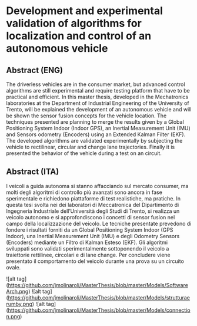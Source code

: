 # Development and experimental validation of algorithms for localization and control of an autonomous vehicle

## Abstract (ENG)
The driverless vehicles are in the consumer market, but advanced control algorithms are still experimental and require testing platform that have to be practical and efficient. In this master thesis, developed in the Mechatronics laboratories at the Department of Industrial Engineering of the University of Trento, will be explained the development of an autonomous vehicle and will be shown the sensor fusion concepts for the vehicle location. The techniques presented are planning to merge the results given by a Global Positioning System Indoor (Indoor GPS), an Inertial Measurement Unit (IMU) and Sensors odometry (Encoders) using an Extended Kalman Filter (EKF).
The developed algorithms are validated experimentally by subjecting the vehicle to rectilinear, circular and change lane trajectories. Finally it is presented the behavior of the vehicle during a test on an circuit.

## Abstract (ITA)
I veicoli a guida autonoma si stanno affacciando sul mercato consumer, ma molti degli algoritmi di controllo più avanzati sono ancora in fase sperimentale e richiedono piattaforme di test realistiche, ma pratiche. In questa tesi svolta nei dei laboratori di Meccatronica del Dipartimento di Ingegneria Industriale dell’Università degli Studi di Trento, si realizza un veicolo autonomo e si approfondiscono i concetti di sensor fusion nel campo della
localizzazione del veicolo. Le tecniche presentate prevedono di fondere i risultati forniti da un Global Positioning System Indoor (GPS Indoor), una Inertial Measurement Unit (IMU) e degli Odometry Sensors (Encoders) mediante un Filtro di Kalman Esteso (EKF).
Gli algoritmi sviluppati sono validati sperimentalmente sottoponendo il veicolo a traiettorie rettilinee, circolari e di lane change. Per concludere viene presentato il comportamento del veicolo durante una prova su un circuito ovale.

![alt tag] (https://github.com/jmolinaroli/MasterThesis/blob/master/Models/SoftwareArch.png)
![alt tag] (https://github.com/jmolinaroli/MasterThesis/blob/master/Models/strutturaerumby.png)
![alt tag] (https://github.com/jmolinaroli/MasterThesis/blob/master/Models/connection.png)
